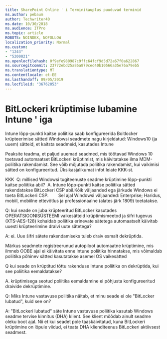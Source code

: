 ```yaml
---
title: SharePoint Online ' i Terminikauplus puuduvad terminid
ms.author: pebaum
author: Techwriter40
ms.date: 10/30/2018
ms.audience: ITPro
ms.topic: article
ROBOTS: NOINDEX, NOFOLLOW
localization_priority: Normal
ms.custom:
- "1243"
- "5200021"
ms.openlocfilehash: 0f9efe980987c9ffc64fcf9d5d72a67f0a622867
ms.sourcegitcommit: 23772ebd25a86a879ced40b10566a35e76a79eb5
ms.translationtype: MT
ms.contentlocale: et-EE
ms.lasthandoff: 09/05/2019
ms.locfileid: "36762053"
---
```

# <a name="enabling-bitlocker-encryption-with-intune"></a>BitLockeri krüptimise lubamine Intune ' iga

Intune lõpp-punkti kaitse poliitika saab konfigureerida Boitlocker krüpteerimise sätted Windowsi seadmete nagu kirjeldatud: Windows10 (ja uuem) sätteid, et kaitsta seadmeid, kasutades Intune

Peaksite teadma, et paljud uuemad seadmed, mis töötavad Windows 10 toetavad automaatset BitLockeri krüptimist, mis käivitatakse ilma MDM-poliitika rakendamist. See võib mõjutada poliitika rakendamist, kui vaikimisi sätted on konfigureeritud. Üksikasjalikumat infot leiate KKK-st.


KKK  Q: millised Windowsi tugiteenuste seadme krüptimine lõpp-punkti kaitse poliitika abil?
 A. Intune lõpp-punkti kaitse poliitika sätted rakendatakse BitLockeri CSP abil.Kõik väljaanded ega järkude Windows ei toeta BitLockeri CSP. 
      Sel ajal Windowsi väljaanded: Enterprise; Haridus, mobiil, mobiilne ettevõtlus ja professionaalne (alates järk 1809) toetatakse.




Q: kui seade on juba krüpteeritud BitLocker kasutades OPERATSIOONISÜSTEEMI vaikesätteid krüptimismeetod ja šifri tugevus (XTS-AES-128) kohaldab poliitika erinevate sätetega automaatselt käivitab uuesti krüpteerimine draivi uute sätetega?

A: ei. Uue šifri sätete rakendamiseks tuleb draiv esmalt dekrüptida.

Märkus seadmete registreerunud autopiloot automaatne krüptimine, mis ilmneb OOBE ajal ei käivitata enne Intune poliitika hinnatakse, mis võimaldab poliitika põhinev sätted kasutatakse asemel OS vaikesätted




Q kui seade on krüptitud tõttu rakenduse Intune poliitika on dekrüptida, kui see poliitika eemaldatakse?

A. krüptimisega seotud poliitika eemaldamine ei põhjusta konfigureeritud draivide dekrüptimine.




Q: Miks Intune vastavuse poliitika näitab, et minu seade ei ole "BitLocker lubatud", kuid see on?

A: "BitLockeri lubatud" säte Intune vastavuse poliitika kasutab Windows seadme tervise kinnitus (DHA) klient. See klient mõõdab ainult seadme oleku boot ajal. Nii et kui seadet pole taaskäivitatud, kuna BitLockeri krüptimine on lõpule viidud, ei teata DHA klienditeenus BitLockeri aktiivsest seadmest.